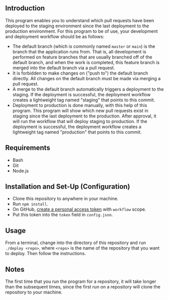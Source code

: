 ## Introduction
This program enables you to understand which pull requests have been deployed to the staging environment since the last deployment to the production environment. For this program to be of use, your development and deployment workflow should be as follows:

- The default branch (which is commonly named `master` or `main`) is the branch that the application runs from. That is, all development is performed on feature branches that are usually branched off of the default branch, and when the work is completed, this feature branch is merged into the default branch via a pull request.
- It is forbidden to make changes on ("push to") the default branch directly. All changes on the default branch must be made via merging a pull request.
- A merge to the default branch automatically triggers a deployment to the staging. If the deployment is successful, the deployment workflow creates a lightweight tag named "staging" that points to this commit.
- Deployment to production is done manually, with this help of this program. This program will show which new pull requests exist in staging since the last deployment to the production. After approval, it will run the workflow that will deploy staging to production. If the deployment is successful, the deployment workflow creates a lightweight tag named "production" that points to this commit.

## Requirements
- Bash
- Git
- Node.js

## Installation and Set-Up (Configuration)
- Clone this repository to anywhere in your machine.
- Run `npm install`.
- On GitHub, [create a personal access token](https://github.com/settings/tokens) with `workflow` scope.
- Put this token into the `token` field in `config.json`.

## Usage
From a terminal, change into the directory of this repository and run `./deploy <repo>`, where `<repo>` is the name of the repository that you want to deploy. Then follow the instructions.

## Notes
The first time that you run the program for a repository, it will take longer than the subsequent times, since the first run on a repository will clone the repository to your machine.

